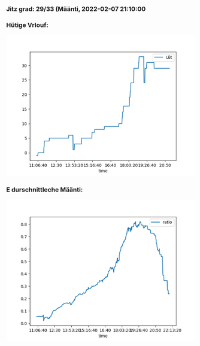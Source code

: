 ### Jitz grad: 29/33 (Määnti, 2022-02-07 21:10:00

### Hütige Vrlouf:
![Graph](Today.png)

### E durschnittleche Määnti:
![Graph](Määnti.png)